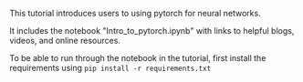 This tutorial introduces users to using pytorch for neural networks.

It includes the notebook "Intro_to_pytorch.ipynb" with links to helpful blogs, videos, and online resources.

To be able to run through the notebook in the tutorial, first install the requirements using `pip install -r requirements.txt`

